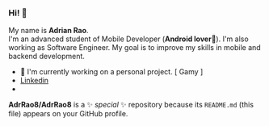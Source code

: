 ### Hi! 👋

My name is <b>Adrian Rao</b>.</br>
I'm an advanced student of Mobile Developer (<b>Android lover💞️</b>). I'm also working as Software Engineer. My goal is to improve my skills in mobile and backend development.
</br>

- 🔭 I'm currently working on a personal project. [ Gamy ]
- [Linkedin](https://www.linkedin.com/in/adrianrao/)
- 
**AdrRao8/AdrRao8** is a ✨ _special_ ✨ repository because its `README.md` (this file) appears on your GitHub profile.
<!---
- 👋 Hi, I’m @adrrao8
- 👀 I’m interested in ...
- 🌱 I’m currently learning ...
- 💞️ I’m looking to collaborate on ...
- 📫 How to reach me ...


adrrao8/adrrao8 is a ✨ special ✨ repository because its `README.md` (this file) appears on your GitHub profile.
You can click the Preview link to take a look at your changes.
--->
